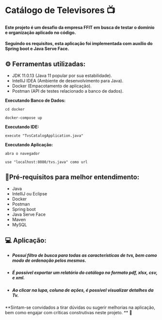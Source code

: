 # Catálogo de Televisores :tv:

#### Este projeto é um desafio da empresa FFIT em busca de testar o domínio e  organização aplicado no código. 

#### Seguindo os requisitos, esta aplicação foi implementada com auxílio do Spring boot e Java Serve Face.



## :gear: **Ferramentas utilizadas:** 

- JDK 11.0.13 (Java 11 popular por sua estabilidade).
- IntelliJ IDEA (Ambiente de desenvolvimento para Java).
- Docker (Empacotamento de aplicação).
- Postman (API de testes relacionado a banco de dados).



 **Executando Banco de Dados:**

```
cd docker

docker-compose up

```

 **Executando IDE:**
 
```
execute "TvsCatalogApplication.java"

```

**Executando Aplicação:**

```
abra o navegador

use "localhost:8080/tvs.java" como url
```



## :pencil:**Pré-requisitos para melhor entendimento:** 

- Java
- IntelliJ ou Eclipse
- Docker
- Postman
- Spring boot
- Java Serve Face
- Maven
- MySQL



## :computer: Aplicação:

- ##### Possuí filtro de busca para todas as características de tvs, bem como modo de ordenação pelos mesmos. 

- ##### É possível exportar um relatório do catálogo no formato pdf, xlsx, csv, e xml. 

- ##### Ao clicar na lupa, coluna de ações, é possível visualizar detalhes da Tv.



**Sintam-se convidados a tirar dúvidas ou sugerir melhorias na aplicação, bem como engajar com críticas construtivas neste projeto. ** :new_moon_with_face:
